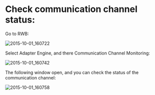 # Check communication channel status:

Go to RWB:

![2015-10-01_160722](http://git.eu.ngahr.com/uploads/joseenriquep/wikihenry/7b41844559/2015-10-01_160722.png)


Select Adapter Engine, and there Communication Channel Monitoring:

![2015-10-01_160742](http://git.eu.ngahr.com/uploads/joseenriquep/wikihenry/6997c57077/2015-10-01_160742.png)

The following window open, and you can check the status of the communication channel:

![2015-10-01_160758](http://git.eu.ngahr.com/uploads/joseenriquep/wikihenry/ae5c36a889/2015-10-01_160758.png)
